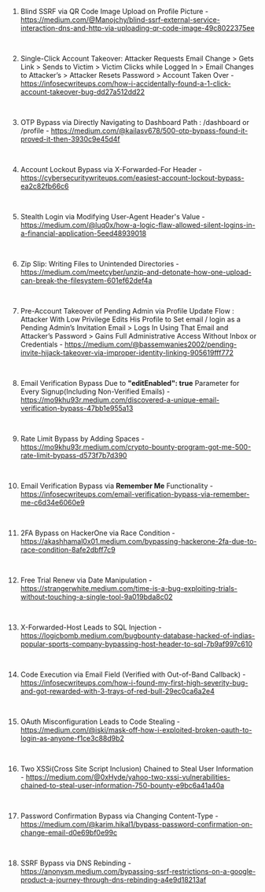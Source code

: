 1. Blind SSRF via QR Code Image Upload on Profile Picture - https://medium.com/@Manojchy/blind-ssrf-external-service-interaction-dns-and-http-via-uploading-qr-code-image-49c8022375ee
<br>

2. Single-Click Account Takeover: Attacker Requests Email Change > Gets Link > Sends to Victim > Victim Clicks while Logged In > Email Changes to Attacker’s > Attacker Resets Password > Account Taken Over - https://infosecwriteups.com/how-i-accidentally-found-a-1-click-account-takeover-bug-dd27a512dd22
<br>

3. OTP Bypass via Directly Navigating to Dashboard Path : /dashboard or /profile - https://medium.com/@kailasv678/500-otp-bypass-found-it-proved-it-then-3930c9e45d4f
<br>

4. Account Lockout Bypass via X-Forwarded-For Header - https://cybersecuritywriteups.com/easiest-account-lockout-bypass-ea2c82fb66c6
<br>

5. Stealth Login via Modifying User-Agent Header's Value - https://medium.com/@luq0x/how-a-logic-flaw-allowed-silent-logins-in-a-financial-application-5eed48939018
<br>

6. Zip Slip: Writing Files to Unintended Directories - https://medium.com/meetcyber/unzip-and-detonate-how-one-upload-can-break-the-filesystem-601ef62def4a
<br>

7. Pre-Account Takeover of Pending Admin via Profile Update Flow : Attacker With Low Privilege Edits His Profile to Set email / login as a Pending Admin’s Invitation Email > Logs In Using That Email and Attacker’s Password > Gains Full Administrative Access Without Inbox or Credentials - https://medium.com/@bassemwanies2002/pending-invite-hijack-takeover-via-improper-identity-linking-905619fff772
<br>

8. Email Verification Bypass Due to **"editEnabled": true** Parameter for Every Signup(Including Non-Verified Emails) - https://mo9khu93r.medium.com/discovered-a-unique-email-verification-bypass-47bb1e955a13
<br>

9. Rate Limit Bypass by Adding Spaces - https://mo9khu93r.medium.com/crypto-bounty-program-got-me-500-rate-limit-bypass-d573f7b7d390
<br>

10. Email Verification Bypass via **Remember Me** Functionality - https://infosecwriteups.com/email-verification-bypass-via-remember-me-c6d34e6060e9
<br>

11. 2FA Bypass on HackerOne via Race Condition - https://akashhamal0x01.medium.com/bypassing-hackerone-2fa-due-to-race-condition-8afe2dbff7c9
<br>

12. Free Trial Renew via Date Manipulation - https://strangerwhite.medium.com/time-is-a-bug-exploiting-trials-without-touching-a-single-tool-9a019bda8c02
<br>

13. X-Forwarded-Host Leads to SQL Injection - https://logicbomb.medium.com/bugbounty-database-hacked-of-indias-popular-sports-company-bypassing-host-header-to-sql-7b9af997c610
<br>

14. Code Execution via Email Field (Verified with Out-of-Band Callback) - https://infosecwriteups.com/how-i-found-my-first-high-severity-bug-and-got-rewarded-with-3-trays-of-red-bull-29ec0ca6a2e4
<br>

15. OAuth Misconfiguration Leads to Code Stealing - https://medium.com/@iski/mask-off-how-i-exploited-broken-oauth-to-login-as-anyone-f1ce3c88d9b2
<br>

16. Two XSSi(Cross Site Script Inclusion) Chained to Steal User Information - https://medium.com/@0xHyde/yahoo-two-xssi-vulnerabilities-chained-to-steal-user-information-750-bounty-e9bc6a41a40a
<br>

17. Password Confirmation Bypass via Changing Content-Type - https://medium.com/@karim.hikal1/bypass-password-confirmation-on-change-email-d0e69bf0e99c
<br>

18. SSRF Bypass via DNS Rebinding - https://anonysm.medium.com/bypassing-ssrf-restrictions-on-a-google-product-a-journey-through-dns-rebinding-a4e9d18213af
<br>
